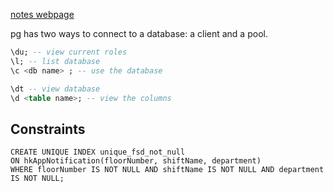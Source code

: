 [notes webpage](https://sql.holt.courses/lessons/data/nodejs-and-postgresql)

pg has two ways to connect to a database: a client and a pool.

```sql
\du; -- view current roles
\l; -- list database
\c <db name> ; -- use the database
```

```sql
\dt -- view database
\d <table name>; -- view the columns
```
## Constraints
```mysql
CREATE UNIQUE INDEX unique_fsd_not_null
ON hkAppNotification(floorNumber, shiftName, department)
WHERE floorNumber IS NOT NULL AND shiftName IS NOT NULL AND department IS NOT NULL;

```

